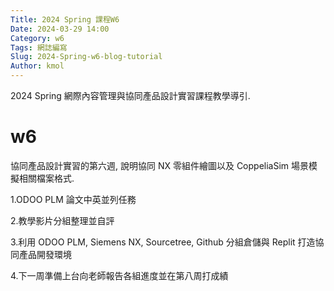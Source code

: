 ```yaml
---
Title: 2024 Spring 課程W6
Date: 2024-03-29 14:00
Category: w6
Tags: 網誌編寫
Slug: 2024-Spring-w6-blog-tutorial
Author: kmol
---
```


2024 Spring 網際內容管理與協同產品設計實習課程教學導引.

<!-- PELICAN_END_SUMMARY -->
# w6
協同產品設計實習的第六週, 說明協同 NX 零組件繪圖以及 CoppeliaSim 場景模擬相關檔案格式.

1.ODOO PLM 論文中英並列任務

2.教學影片分組整理並自評

3.利用 ODOO PLM, Siemens NX, Sourcetree, Github 分組倉儲與 Replit 打造協同產品開發環境

4.下一周準備上台向老師報告各組進度並在第八周打成績